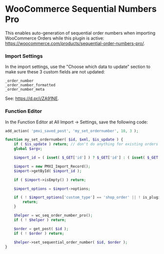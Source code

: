 # WooCommerce Sequential Numbers Pro
This enables auto-generation of sequential order numbers when importing WooCommerce Orders while this plugin is active: https://woocommerce.com/products/sequential-order-numbers-pro/.

### Import Settings
In the import settings, use the "Choose which data to update" section to make sure these 3 custom fields are not updated:

```
_order_number
_order_number_formatted
_order_number_meta
```

See: https://d.pr/i/ZA91NE.

### Function Editor
In the Function Editor at All Import -> Settings, save the following code:

```php
add_action( 'pmxi_saved_post', 'my_set_ordernumber', 10, 3 );

function my_set_ordernumber( $id, $xml, $is_update ) {	
    if ( $is_update ) return; // don't do anything for existing orders
    global $argv;

    $import_id = ( isset( $_GET['id'] ) ? $_GET['id'] : ( isset( $_GET['import_id'] ) ? $_GET['import_id'] : ( isset( $argv[3] ) ? $argv[3] : 'new' ) ) );

    $import = new PMXI_Import_Record();
    $import->getById( $import_id );

    if ( $import->isEmpty() ) return;

    $import_options = $import->options;

    if ( ! $import_options['custom_type'] == 'shop_order' || ! is_plugin_active( 'woocommerce-sequential-order-numbers-pro/woocommerce-sequential-order-numbers-pro.php' ) ) {
        return;
    }

    $helper = wc_seq_order_number_pro();
    if ( ! $helper ) return;

    $order = get_post( $id );
    if ( ! $order ) return;
    
    $helper->set_sequential_order_number( $id, $order );
}
```
